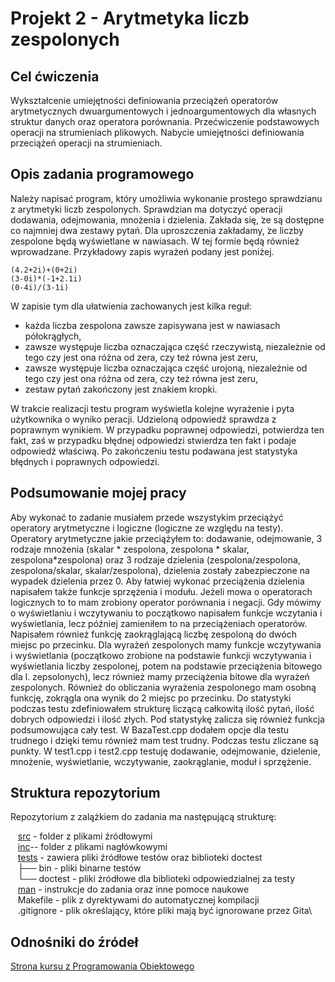 # Projekt 2 - Arytmetyka liczb zespolonych

## Cel ćwiczenia
Wykształcenie umiejętności definiowania przeciążeń operatorów arytmetycznych dwuargumentowych i jednoargumentowych dla własnych struktur danych oraz operatora porównania. Przećwiczenie podstawowych operacji na strumieniach plikowych.  Nabycie umiejętności definiowania przeciążeń operacji na strumieniach.

## Opis zadania programowego
Należy napisać program, który umożliwia wykonanie prostego sprawdzianu z arytmetyki liczb zespolonych.  Sprawdzian ma dotyczyć operacji dodawania, odejmowania, mnożenia i dzielenia. Zakłada się, ̇ze są dostępne co najmniej dwa zestawy pytań. Dla uproszczenia zakładamy, ̇ze liczby zespolone będą wyświetlane w nawiasach. W tej formie będą również wprowadzane. Przykładowy zapis wyrażeń podany jest poniżej.

	(4.2+2i)+(0+2i)
	(3-0i)*(-1+2.1i)
	(0-4i)/(3-1i)

W zapisie tym dla ułatwienia zachowanych jest kilka reguł:
* każda liczba zespolona zawsze zapisywana jest w nawiasach półokrągłych,
* zawsze występuje liczba oznaczająca część rzeczywistą, niezależnie od tego czy jest ona różna od zera, czy też równa jest zeru,
* zawsze  występuje  liczba  oznaczająca  część urojoną, niezależnie od tego czy jest ona różna od zera, czy też równa jest zeru,
* zestaw pytań zakończony jest znakiem kropki.

W trakcie realizacji testu program wyświetla kolejne wyrażenie i pyta użytkownika o wyniko peracji.  Udzieloną odpowiedź sprawdza z poprawnym wynikiem.  W przypadku poprawnej odpowiedzi, potwierdza ten fakt, zaś w przypadku błędnej odpowiedzi stwierdza ten fakt i podaje odpowiedź właściwą.  Po zakończeniu testu podawana jest statystyka błędnych i poprawnych odpowiedzi.
## Podsumowanie mojej pracy
Aby wykonać to zadanie musiałem przede wszystykim przeciążyć operatory arytmetyczne i logiczne (logiczne ze względu na testy). Operatory arytmetyczne jakie przeciążyłem to: dodawanie, odejmowanie, 3 rodzaje mnożenia (skalar * zespolona, zespolona * skalar, zespolona*zespolona) oraz 3 rodzaje dzielenia (zespolona/zespolona, zespolona/skalar, skalar/zespolona), dzielenia zostały zabezpieczone na wypadek dzielenia przez 0. Aby łatwiej wykonać przeciążenia dzielenia napisałem także funkcje sprzężenia i modułu. Jeżeli mowa o operatorach logicznych to to mam zrobiony operator porównania i negacji. Gdy mówimy o wyświetlaniu i wczytywaniu to początkowo napisałem funkcje wczytania i wyświetlania, lecz później zamieniłem to na przeciążeniach operatorów. Napisałem również funkcję zaokrąglającą liczbę zespoloną do dwóch miejsc po przecinku. Dla wyrażeń zespolonych mamy funkcje wczytywania i wyświetlania (początkowo zrobione na podstawie funkcji wczytywania i wyświetlania liczby zespolonej, potem na podstawie przeciążenia bitowego dla l. zepsolonych), lecz również mamy przeciążenia bitowe dla wyrażeń zespolonych. Również do obliczania wyrażenia zespolonego mam osobną funkcję, zokrągla ona wynik do 2 miejsc po przecinku. Do statystyki podczas testu zdefiniowałem strukturę liczącą całkowitą ilość pytań, ilość dobrych odpowiedzi i ilość złych. Pod statystykę zalicza się również funkcja podsumowująca cały test. W BazaTest.cpp dodałem opcje dla testu trudnego i dzięki temu również mam test trudny. Podczas testu zliczane są punkty. W test1.cpp i test2.cpp testuję dodawanie, odejmowanie, dzielenie, mnożenie, wyświetlanie, wczytywanie, zaokrąglanie, moduł i sprzężenie.  
## Struktura repozytorium
Repozytorium z zalążkiem do zadania ma następującą strukturę:

&nbsp;&nbsp; [src](src/) - folder z plikami źródłowymi\
&nbsp;&nbsp; [inc](inc/)-- folder z plikami nagłówkowymi\
&nbsp;&nbsp; [tests](tests/) - zawiera pliki źródłowe testów oraz biblioteki doctest\
&nbsp;&nbsp; ├── bin - pliki binarne testów\
&nbsp;&nbsp; └── doctest - pliki źródłowe dla biblioteki odpowiedzialnej za testy\
&nbsp;&nbsp; [man](man/) - instrukcje do zadania oraz inne pomoce naukowe\
&nbsp;&nbsp; Makefile - plik z dyrektywami do automatycznej kompilacji\
&nbsp;&nbsp; .gitignore  - plik określający, które pliki mają być ignorowane przez Gita\

## Odnośniki do źródeł
[Strona kursu z Programowania Obiektowego](https://kcir.pwr.edu.pl/~kreczmer/po/)



